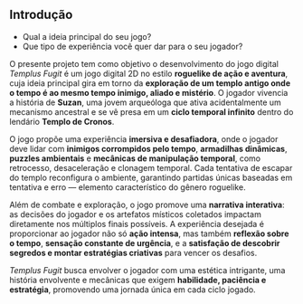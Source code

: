## Introdução
- Qual a ideia principal do seu jogo? 
- Que tipo de experiência você quer dar para o seu jogador?

O presente projeto tem como objetivo o desenvolvimento do jogo digital *Templus Fugit* é um jogo digital 2D no estilo **roguelike de ação e aventura**, cuja ideia principal gira em torno da **exploração de um templo antigo onde o tempo é ao mesmo tempo inimigo, aliado e mistério**. O jogador vivencia a história de **Suzan**, uma jovem arqueóloga que ativa acidentalmente um mecanismo ancestral e se vê presa em um **ciclo temporal infinito** dentro do lendário **Templo de Cronos**.

O jogo propõe uma experiência **imersiva e desafiadora**, onde o jogador deve lidar com **inimigos corrompidos pelo tempo**, **armadilhas dinâmicas**, **puzzles ambientais** e **mecânicas de manipulação temporal**, como retrocesso, desaceleração e clonagem temporal. Cada tentativa de escapar do templo reconfigura o ambiente, garantindo partidas únicas baseadas em tentativa e erro — elemento característico do gênero roguelike.

Além de combate e exploração, o jogo promove uma **narrativa interativa**: as decisões do jogador e os artefatos místicos coletados impactam diretamente nos múltiplos finais possíveis. A experiência desejada é proporcionar ao jogador não só **ação intensa**, mas também **reflexão sobre o tempo**, **sensação constante de urgência**, e a **satisfação de descobrir segredos e montar estratégias criativas** para vencer os desafios.

*Templus Fugit* busca envolver o jogador com uma estética intrigante, uma história envolvente e mecânicas que exigem **habilidade, paciência e estratégia**, promovendo uma jornada única em cada ciclo jogado.
